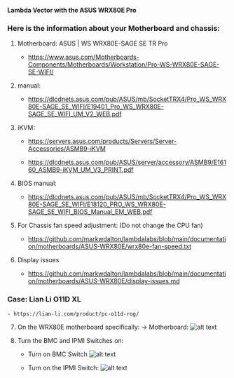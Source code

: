 **Lambda Vector with the ASUS WRX80E Pro**

### Here is the information about your Motherboard and chassis:
1. Motherboard:    ASUS | WS WRX80E-SAGE SE TR Pro
   - https://www.asus.com/Motherboards-Components/Motherboards/Workstation/Pro-WS-WRX80E-SAGE-SE-WIFI/

2. manual:
   - https://dlcdnets.asus.com/pub/ASUS/mb/SocketTRX4/Pro_WS_WRX80E-SAGE_SE_WIFI/E19401_Pro_WS_WRX80E-SAGE_SE_WIFI_UM_V2_WEB.pdf 

3. iKVM:
   - https://servers.asus.com/products/Servers/Server-Accessories/ASMB9-iKVM

   - https://dlcdnets.asus.com/pub/ASUS/server/accessory/ASMB9/E16160_ASMB9-iKVM_UM_V3_PRINT.pdf

4. BIOS manual:
   - https://dlcdnets.asus.com/pub/ASUS/mb/SocketTRX4/Pro_WS_WRX80E-SAGE_SE_WIFI/E18120_PRO_WS_WRX80E-SAGE_SE_WIFI_BIOS_Manual_EM_WEB.pdf
 
5. For Chassis fan speed adjustment: (Do not change the CPU fan)
   - https://github.com/markwdalton/lambdalabs/blob/main/documentation/motherboards/ASUS-WRX80E/wrx80e-fan-speed.txt

6. Display issues
   - https://github.com/markwdalton/lambdalabs/blob/main/documentation/motherboards/ASUS-WRX80E/display-issues.md

### Case: Lian Li O11D XL
    - https://lian-li.com/product/pc-o11d-rog/

7. On the WRX80E motherboard specifically:
      -> Motherboard:
      ![alt text](https://github.com/markwdalton/lambdalabs/blob/main/documentation/motherboards/ASUS-WRX80E/MotherBoard-WRX80E-SAGE-SE.png "Motherboard")</p>

8. Turn the BMC and IPMI Switches on:
   - Turn on BMC Switch
     ![alt text](https://github.com/markwdalton/lambdalabs/blob/main/documentation/motherboards/ASUS-WRX80E/WRX80E-SAGE-BMC-Switch.png "Turn BMC Switch On")</p>
   - Turn on the IPMI Switch:
     ![alt text](https://github.com/markwdalton/lambdalabs/blob/main/documentation/motherboards/ASUS-WRX80E/WRX80E-SAGE-IPMI-Switch.png "Turn IPMI Switch On")</p>
